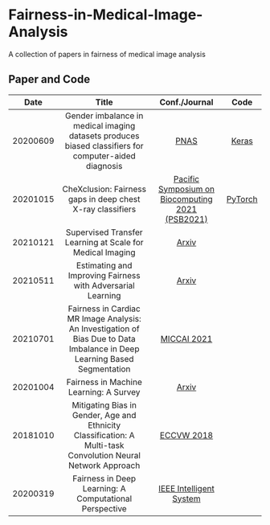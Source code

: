 # Fairness-in-Medical-Image-Analysis
A collection of papers in fairness of medical image analysis

## Paper and Code

|   Date   |                                                           Title                                                           |                                    Conf./Journal                                    |                           Code                          |
|:--------:|:-------------------------------------------------------------------------------------------------------------------------:|:-----------------------------------------------------------------------------------:|:-------------------------------------------------------:|
| 20200609 |           Gender imbalance in medical imaging datasets produces biased classifiers for computer-aided diagnosis           |            [PNAS](http://www.pnas.org/lookup/doi/10.1073/pnas.1919012117)           | [Keras](https://github.com/N-Nieto/GenderBias_CheXNet ) |
| 20201015 |                                 CheXclusion: Fairness gaps in deep chest X-ray classifiers                                | [Pacific Symposium on Biocomputing 2021 (PSB2021)](http://arxiv.org/abs/2003.00827) |   [PyTorch](https://github.com/LalehSeyyed/CheXclusion) |
| 20210121 |                                 Supervised Transfer Learning at Scale for Medical Imaging                                 |                       [Arxiv](http://arxiv.org/abs/2101.05913)                      |                                                         |
| 20210511 |                                Estimating and Improving Fairness with Adversarial Learning                                |                       [Arxiv](http://arxiv.org/abs/2103.04243)                      |                                                         |
| 20210701 | Fairness in Cardiac MR Image Analysis: An Investigation of Bias Due to Data Imbalance in Deep Learning Based Segmentation |                    [MICCAI 2021](http://arxiv.org/abs/2106.12387)                   |                                                         |
| 20201004 |                                           Fairness in Machine Learning: A Survey                                          |                       [Arxiv](http://arxiv.org/abs/2010.04053)                      |                                                         |
| 20181010 | Mitigating Bias in Gender, Age and Ethnicity Classification: A Multi-task Convolution Neural Network Approach             | [ECCVW 2018](http://link.springer.com/10.1007/978-3-030-11009-3_35)                 |                                                         |
| 20200319 | Fairness in Deep Learning: A Computational Perspective                                                                    | [IEEE Intelligent System](https://ieeexplore.ieee.org/document/9113719/)            |                                                         |
